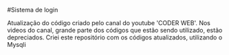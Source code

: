 
#Sistema de login

Atualização do código criado pelo canal do youtube 'CODER WEB'.
Nos videos do canal, grande parte dos códigos que estão sendo utilizado, estão depreciados. Criei este repositório com os códigos atualizados, utilizando o Mysqli


